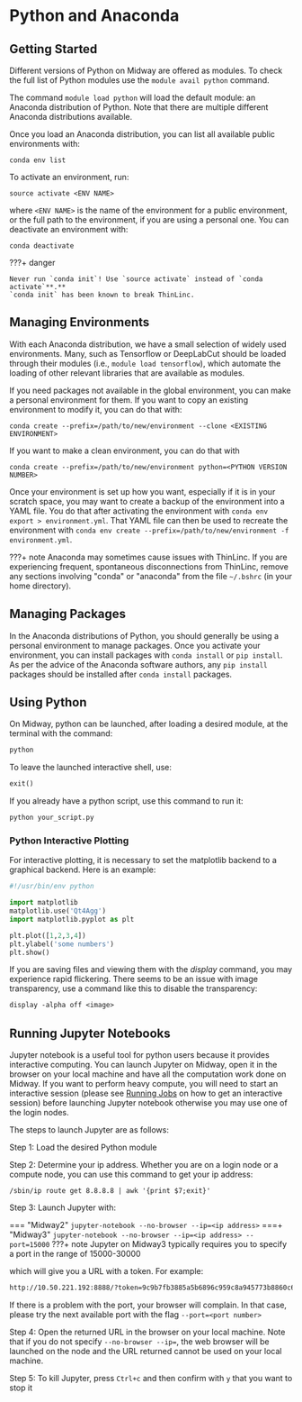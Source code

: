 # Python and Anaconda

## Getting Started

Different versions of Python on Midway are offered as modules. To check the full list of Python modules
use the `module avail python` command.

The command `module load python` will load the default module: an Anaconda distribution
of Python. Note that there are multiple different Anaconda distributions available.  

Once you load an Anaconda distribution, you can list all available public environments with:
```
conda env list  
```
To activate an environment, run:
```
source activate <ENV NAME>
```
where `<ENV NAME>` is the name of the environment for a public environment,
or the full path to the environment, if you are using a personal one. You can deactivate an environment
with:
 ```
 conda deactivate
 ```

???+ danger

    Never run `conda init`! Use `source activate` instead of `conda activate`**.**
    `conda init` has been known to break ThinLinc.

## Managing Environments

With each Anaconda distribution, we have a small selection of widely used environments. Many, such as
Tensorflow or DeepLabCut should be loaded through their modules (i.e., `module load tensorflow`), which automate the loading of other
relevant libraries that are available as modules.

If you need packages not available in the global environment, you can make a personal environment for
them. If you want to copy an existing environment to modify it, you can do that with:
```
conda create --prefix=/path/to/new/environment --clone <EXISTING ENVIRONMENT>
``` 
If you want to make a clean environment, you can do that with
```
conda create --prefix=/path/to/new/environment python=<PYTHON VERSION NUMBER>
```

Once your environment is set up how you want, especially if it is in your scratch space, you may want
to create a backup of the environment into a YAML file. You do that after activating the environment
with `conda env export > environment.yml`. That YAML file can then be used to recreate the environment
with `conda env create --prefix=/path/to/new/environment -f environment.yml`.

???+ note
    Anaconda may sometimes cause issues with ThinLinc. If you are experiencing frequent, spontaneous disconnections from ThinLinc, remove any sections involving "conda" or "anaconda" from the file `~/.bshrc` (in your home directory).
    
## Managing Packages

In the Anaconda distributions of Python, you should generally be using a personal environment to manage
packages. Once you activate your environment, you can install packages with `conda install` or
`pip install`. As per the advice of the Anaconda software authors, any  `pip install` packages
should be installed after `conda install` packages.


## Using Python

On Midway, python can be launched, after loading a desired module, at the terminal with the command:

```default
python
```

To leave the launched interactive shell, use:

```default
exit()
```

If you already have a python script, use this command to run it:

```default
python your_script.py
```

### Python Interactive Plotting

For interactive plotting, it is necessary to set the matplotlib backend to a
graphical backend. Here is an example:

```python
#!/usr/bin/env python

import matplotlib
matplotlib.use('Qt4Agg')
import matplotlib.pyplot as plt

plt.plot([1,2,3,4])
plt.ylabel('some numbers')
plt.show()
```

If you are saving files and viewing them with the *display* command, you may
experience rapid flickering. There seems to be an issue with image
transparency, use a command like this to disable the transparency:

```default
display -alpha off <image>
```

## Running Jupyter Notebooks

Jupyter notebook is a useful tool for python users because it provides
interactive computing. You can launch Jupyter on Midway, open it in the
browser on your local machine and have all the computation work done
on Midway. If you want to perform heavy compute, you will need to start an interactive session (please see
[Running Jobs](/midway23/midway_submitting_jobs) on how to get an interactive session)
before launching Jupyter notebook otherwise you may use one of the login nodes.

The steps to launch Jupyter are as follows:

Step 1: Load the desired Python module

Step 2: Determine your ip address. Whether you are on a login node or a compute node,
you can use this command to get your ip address:

```
/sbin/ip route get 8.8.8.8 | awk '{print $7;exit}'
```

Step 3: Launch Jupyter with:

=== "Midway2"
    ```
    jupyter-notebook --no-browser --ip=<ip address>
    ```
===+ "Midway3"
    ```
    jupyter-notebook --no-browser --ip=<ip address> --port=15000
    ```
    ???+ note
        Jupyter on Midway3 typically requires you to specify a port in the range of 15000-30000

which will give you a URL with a token. For example:

```default
http://10.50.221.192:8888/?token=9c9b7fb3885a5b6896c959c8a945773b8860c6e2e0bad629
```

If there is a problem with the port, your browser will complain. In that case, please try the next available port
with the flag `--port=<port number>`

Step 4: Open the returned URL in the browser on your local machine. Note that if you do
not specify `--no-browser --ip=`, the web browser will be launched on the node and
the URL returned cannot be used on your local machine.

Step 5: To kill Jupyter, press `Ctrl+c` and then confirm with `y` that you want to
stop it
